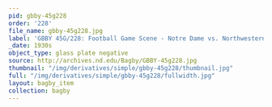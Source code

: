 ```yaml
---
pid: gbby-45g228
order: '228'
file_name: gbby-45g228.jpg
label: 'GBBY 45G/228: Football Game Scene - Notre Dame vs. Northwestern - c1930s'
_date: 1930s
object_type: glass plate negative
source: http://archives.nd.edu/Bagby/GBBY-45g228.jpg
thumbnail: "/img/derivatives/simple/gbby-45g228/thumbnail.jpg"
full: "/img/derivatives/simple/gbby-45g228/fullwidth.jpg"
layout: bagby_item
collection: bagby
---
```

